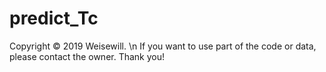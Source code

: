 # predict_Tc
Copyright © 2019 Weisewill. \n
If you want to use part of the code or data, please contact the owner. Thank you!
